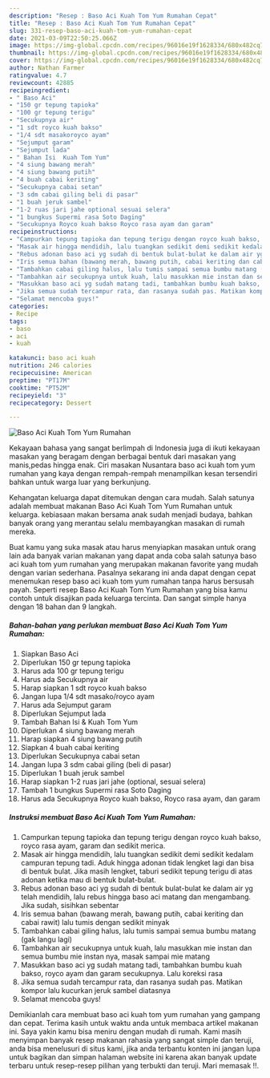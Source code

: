 ```yaml
---
description: "Resep : Baso Aci Kuah Tom Yum Rumahan Cepat"
title: "Resep : Baso Aci Kuah Tom Yum Rumahan Cepat"
slug: 331-resep-baso-aci-kuah-tom-yum-rumahan-cepat
date: 2021-03-09T22:50:25.066Z
image: https://img-global.cpcdn.com/recipes/96016e19f1628334/680x482cq70/baso-aci-kuah-tom-yum-rumahan-foto-resep-utama.jpg
thumbnail: https://img-global.cpcdn.com/recipes/96016e19f1628334/680x482cq70/baso-aci-kuah-tom-yum-rumahan-foto-resep-utama.jpg
cover: https://img-global.cpcdn.com/recipes/96016e19f1628334/680x482cq70/baso-aci-kuah-tom-yum-rumahan-foto-resep-utama.jpg
author: Nathan Farmer
ratingvalue: 4.7
reviewcount: 42885
recipeingredient:
- " Baso Aci"
- "150 gr tepung tapioka"
- "100 gr tepung terigu"
- "Secukupnya air"
- "1 sdt royco kuah bakso"
- "1/4 sdt masakoroyco ayam"
- "Sejumput garam"
- "Sejumput lada"
- " Bahan Isi  Kuah Tom Yum"
- "4 siung bawang merah"
- "4 siung bawang putih"
- "4 buah cabai keriting"
- "Secukupnya cabai setan"
- "3 sdm cabai giling beli di pasar"
- "1 buah jeruk sambel"
- "1-2 ruas jari jahe optional sesuai selera"
- "1 bungkus Supermi rasa Soto Daging"
- "Secukupnya Royco kuah bakso Royco rasa ayam dan garam"
recipeinstructions:
- "Campurkan tepung tapioka dan tepung terigu dengan royco kuah bakso, royco rasa ayam, garam dan sedikit merica."
- "Masak air hingga mendidih, lalu tuangkan sedikit demi sedikit kedalam campuran tepung tadi. Aduk hingga adonan tidak lengket lagi dan bisa di bentuk bulat. Jika masih lengket, taburi sedikit tepung terigu di atas adonan ketika mau di bentuk bulat-bulat."
- "Rebus adonan baso aci yg sudah di bentuk bulat-bulat ke dalam air yg telah mendidih, lalu rebus hingga baso aci matang dan mengambang. Jika sudah, sisihkan sebentar"
- "Iris semua bahan (bawang merah, bawang putih, cabai keriting dan cabai rawit) lalu tumis dengan sedikit minyak"
- "Tambahkan cabai giling halus, lalu tumis sampai semua bumbu matang (gak langu lagi)"
- "Tambahkan air secukupnya untuk kuah, lalu masukkan mie instan dan semua bumbu mie instan nya, masak sampai mie matang"
- "Masukkan baso aci yg sudah matang tadi, tambahkan bumbu kuah bakso, royco ayam dan garam secukupnya. Lalu koreksi rasa"
- "Jika semua sudah tercampur rata, dan rasanya sudah pas. Matikan kompor lalu kucurkan jeruk sambel diatasnya"
- "Selamat mencoba guys!"
categories:
- Recipe
tags:
- baso
- aci
- kuah

katakunci: baso aci kuah 
nutrition: 246 calories
recipecuisine: American
preptime: "PT17M"
cooktime: "PT52M"
recipeyield: "3"
recipecategory: Dessert

---
```



![Baso Aci Kuah Tom Yum Rumahan](https://img-global.cpcdn.com/recipes/96016e19f1628334/680x482cq70/baso-aci-kuah-tom-yum-rumahan-foto-resep-utama.jpg)

Kekayaan bahasa yang sangat berlimpah di Indonesia juga di ikuti kekayaan masakan yang beragam dengan berbagai bentuk dari masakan yang manis,pedas hingga enak. Ciri masakan Nusantara baso aci kuah tom yum rumahan yang kaya dengan rempah-rempah menampilkan kesan tersendiri bahkan untuk warga luar yang berkunjung.




Kehangatan keluarga dapat ditemukan dengan cara mudah. Salah satunya adalah membuat makanan Baso Aci Kuah Tom Yum Rumahan untuk keluarga. kebiasaan makan bersama anak sudah menjadi budaya, bahkan banyak orang yang merantau selalu membayangkan masakan di rumah mereka.

Buat kamu yang suka masak atau harus menyiapkan masakan untuk orang lain ada banyak varian makanan yang dapat anda coba salah satunya baso aci kuah tom yum rumahan yang merupakan makanan favorite yang mudah dengan varian sederhana. Pasalnya sekarang ini anda dapat dengan cepat menemukan resep baso aci kuah tom yum rumahan tanpa harus bersusah payah.
Seperti resep Baso Aci Kuah Tom Yum Rumahan yang bisa kamu contoh untuk disajikan pada keluarga tercinta. Dan sangat simple hanya dengan 18 bahan dan 9 langkah.


<!--inarticleads1-->

##### Bahan-bahan yang perlukan membuat Baso Aci Kuah Tom Yum Rumahan:

1. Siapkan  Baso Aci
1. Diperlukan 150 gr tepung tapioka
1. Harus ada 100 gr tepung terigu
1. Harus ada Secukupnya air
1. Harap siapkan 1 sdt royco kuah bakso
1. Jangan lupa 1/4 sdt masako/royco ayam
1. Harus ada Sejumput garam
1. Diperlukan Sejumput lada
1. Tambah  Bahan Isi &amp; Kuah Tom Yum
1. Diperlukan 4 siung bawang merah
1. Harap siapkan 4 siung bawang putih
1. Siapkan 4 buah cabai keriting
1. Diperlukan Secukupnya cabai setan
1. Jangan lupa 3 sdm cabai giling (beli di pasar)
1. Diperlukan 1 buah jeruk sambel
1. Harap siapkan 1-2 ruas jari jahe (optional, sesuai selera)
1. Tambah 1 bungkus Supermi rasa Soto Daging
1. Harus ada Secukupnya Royco kuah bakso, Royco rasa ayam, dan garam




<!--inarticleads2-->

##### Instruksi membuat  Baso Aci Kuah Tom Yum Rumahan:

1. Campurkan tepung tapioka dan tepung terigu dengan royco kuah bakso, royco rasa ayam, garam dan sedikit merica.
1. Masak air hingga mendidih, lalu tuangkan sedikit demi sedikit kedalam campuran tepung tadi. Aduk hingga adonan tidak lengket lagi dan bisa di bentuk bulat. Jika masih lengket, taburi sedikit tepung terigu di atas adonan ketika mau di bentuk bulat-bulat.
1. Rebus adonan baso aci yg sudah di bentuk bulat-bulat ke dalam air yg telah mendidih, lalu rebus hingga baso aci matang dan mengambang. Jika sudah, sisihkan sebentar
1. Iris semua bahan (bawang merah, bawang putih, cabai keriting dan cabai rawit) lalu tumis dengan sedikit minyak
1. Tambahkan cabai giling halus, lalu tumis sampai semua bumbu matang (gak langu lagi)
1. Tambahkan air secukupnya untuk kuah, lalu masukkan mie instan dan semua bumbu mie instan nya, masak sampai mie matang
1. Masukkan baso aci yg sudah matang tadi, tambahkan bumbu kuah bakso, royco ayam dan garam secukupnya. Lalu koreksi rasa
1. Jika semua sudah tercampur rata, dan rasanya sudah pas. Matikan kompor lalu kucurkan jeruk sambel diatasnya
1. Selamat mencoba guys!




Demikianlah cara membuat baso aci kuah tom yum rumahan yang gampang dan cepat. Terima kasih untuk waktu anda untuk membaca artikel makanan ini. Saya yakin kamu bisa meniru dengan mudah di rumah. Kami masih menyimpan banyak resep makanan rahasia yang sangat simple dan teruji, anda bisa menelusuri di situs kami, jika anda terbantu konten ini jangan lupa untuk bagikan dan simpan halaman website ini karena akan banyak update terbaru untuk resep-resep pilihan yang terbukti dan teruji. Mari memasak !!. 
